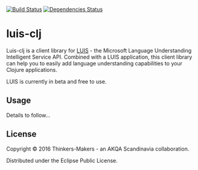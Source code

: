 [![Build Status](https://snap-ci.com/thinkers-makers/luis-clj/branch/master/build_image)](https://snap-ci.com/thinkers-makers/luis-clj/branch/master) [![Dependencies Status](https://jarkeeper.com/thinkers-makers/luis-clj/status.svg)](https://jarkeeper.com/thinkers-makers/luis-clj)

# luis-clj

Luis-clj is a client library for [LUIS](https://www.luis.ai) - the Microsoft Language Understanding Intelligent Service API. Combined with a LUIS application, this client library can help you to easily add language understanding capabilities to your Clojure applications.

LUIS is currently in beta and free to use. 

## Usage

Details to follow...

## License

Copyright © 2016 Thinkers-Makers - an AKQA Scandinavia collaboration.

Distributed under the Eclipse Public License.

